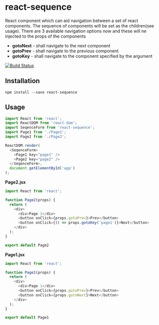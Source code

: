 # react-sequence

React component which can aid navigation between a set of react components. The sequence of components will be set as the children(see usage). There are 3 available navigation options now and these will ne injected to the props of the components
* **gotoNext** - shall navigate to the next component
* **gotoPrev** - shall navigate to the previous component
* **gotoKey** - shall navigate to the component specified by the argument

[![Build Status](https://travis-ci.org/arunghosh/react-sequence.svg?branch=master)](https://travis-ci.org/arunghosh/react-sequence)

## Installation
```
npm install --save react-sequence
```

## Usage

```javascript
import React from 'react';
import ReactDOM from 'react-dom';
import SeqenceForm from 'react-sequence';
import Page1 from './Page1';
import Page2 from './Page2';

ReactDOM.render(
  <SeqenceForm>
    <Page1 key="page1" />
    <Page2 key="page2" />
  </SeqenceForm>,
  document.getElementById('app')
);

```

**Page2.jsx**
```javascript
import React from 'react';

function Page2(props) {
  return (
    <div>
      <div>Page 2</div>
      <button onClick={props.gotoPrev}>Prev</button>
      <button onClick={() => props.gotoKey('page1')}>Next</button>
    </div>
  );
}

export default Page2
```

**Page1.jsx**
```javascript
import React from 'react';

function Page1(props) {
  return (
    <div>
      <div>Page 1</div>
      <button onClick={props.gotoPrev}>Prev</button>
      <button onClick={props.gotoNext}>Next</button>
    </div>
  );
}

export default Page1
```
